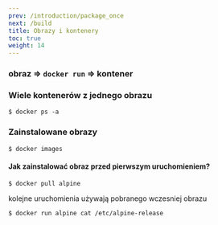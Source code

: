 ```yaml
---
prev: /introduction/package_once
next: /build
title: Obrazy i kontenery
toc: true
weight: 14
---
```


### obraz => `docker run` => kontener

### Wiele kontenerów z jednego obrazu

```
$ docker ps -a
```

### Zainstalowane obrazy

```
$ docker images
```

#### Jak zainstalować obraz przed pierwszym uruchomieniem?

```
$ docker pull alpine
```

kolejne uruchomienia używają pobranego wczesniej obrazu

```
$ docker run alpine cat /etc/alpine-release
```
